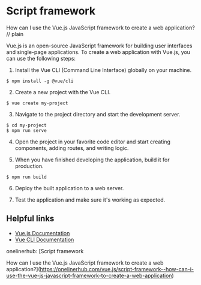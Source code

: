 # Script framework

How can I use the Vue.js JavaScript framework to create a web application?
// plain

Vue.js is an open-source JavaScript framework for building user interfaces and single-page applications. To create a web application with Vue.js, you can use the following steps:

1. Install the Vue CLI (Command Line Interface) globally on your machine.

```
$ npm install -g @vue/cli
```

2. Create a new project with the Vue CLI.

```
$ vue create my-project
```

3. Navigate to the project directory and start the development server.

```
$ cd my-project
$ npm run serve
```

4. Open the project in your favorite code editor and start creating components, adding routes, and writing logic.

5. When you have finished developing the application, build it for production.

```
$ npm run build
```

6. Deploy the built application to a web server.

7. Test the application and make sure it's working as expected.

## Helpful links

- [Vue.js Documentation](https://vuejs.org/v2/guide/)
- [Vue CLI Documentation](https://cli.vuejs.org/guide/)

onelinerhub: [Script framework

How can I use the Vue.js JavaScript framework to create a web application?](https://onelinerhub.com/vue.js/script-framework--how-can-i-use-the-vue-js-javascript-framework-to-create-a-web-application)